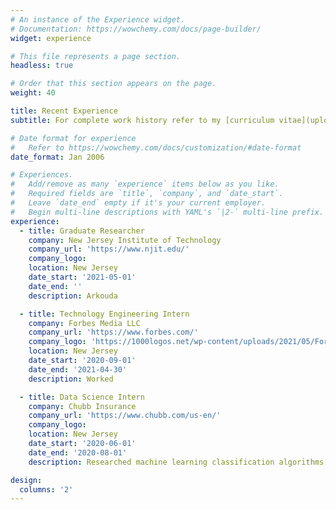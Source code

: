 ```yaml
---
# An instance of the Experience widget.
# Documentation: https://wowchemy.com/docs/page-builder/
widget: experience

# This file represents a page section.
headless: true

# Order that this section appears on the page.
weight: 40

title: Recent Experience
subtitle: For complete work history refer to my [curriculum vitae](uploads/cv.pdf).

# Date format for experience
#   Refer to https://wowchemy.com/docs/customization/#date-format
date_format: Jan 2006

# Experiences.
#   Add/remove as many `experience` items below as you like.
#   Required fields are `title`, `company`, and `date_start`.
#   Leave `date_end` empty if it's your current employer.
#   Begin multi-line descriptions with YAML's `|2-` multi-line prefix.
experience:
  - title: Graduate Researcher
    company: New Jersey Institute of Technology
    company_url: 'https://www.njit.edu/'
    company_logo:
    location: New Jersey
    date_start: '2021-05-01'
    date_end: ''
    description: Arkouda

  - title: Technology Engineering Intern
    company: Forbes Media LLC
    company_url: 'https://www.forbes.com/'
    company_logo: 'https://1000logos.net/wp-content/uploads/2021/05/Forbes-logo.png'
    location: New Jersey
    date_start: '2020-09-01'
    date_end: '2021-04-30'
    description: Worked 

  - title: Data Science Intern
    company: Chubb Insurance
    company_url: 'https://www.chubb.com/us-en/'
    company_logo:
    location: New Jersey
    date_start: '2020-06-01'
    date_end: '2020-08-01'
    description: Researched machine learning classification algorithms best suited for text data.  Created an API that pulled pertinent information from databases, predicted sex given at birth for insurance leads, and returned a new table for their sales team. Managed project through Chubb’s enterprise GitHub and worked on an Agile software development schedule. Presented progress weekly to supervisor and larger data science team.

design:
  columns: '2'
---
```

